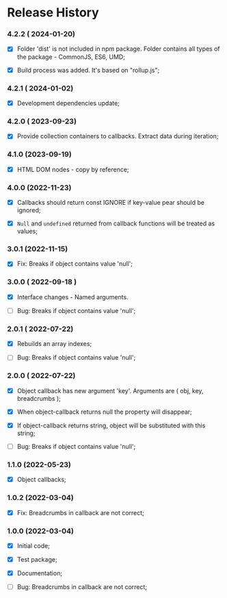 # Release History



### 4.2.2 ( 2024-01-20)
- [x] Folder 'dist' is not included in npm package. Folder contains all types of the package - CommonJS, ES6, UMD;
- [x] Build process was added. It's based on "rollup.js";


### 4.2.1 ( 2024-01-02)
- [x] Development dependencies update;


### 4.2.0 ( 2023-09-23)
- [x] Provide collection containers to callbacks. Extract data during iteration;



### 4.1.0 (2023-09-19)
 - [x] HTML DOM nodes - copy by reference; 



### 4.0.0 (2022-11-23)
- [x] Callbacks should return const IGNORE if key-value pear should be ignored;
- [x] `Null` and `undefined` returned from callback functions will be treated as values;



### 3.0.1 (2022-11-15)
- [x] Fix: Breaks if object contains value 'null';



### 3.0.0 ( 2022-09-18 )
- [x] Interface changes - Named arguments.
- [ ] Bug: Breaks if object contains value 'null';



### 2.0.1 ( 2022-07-22)
- [x] Rebuilds an array indexes;
- [ ] Bug: Breaks if object contains value 'null';



### 2.0.0 ( 2022-07-22)
- [x] Object callback has new argument 'key'. Arguments are ( obj, key, breadcrumbs );
- [x] When object-callback returns null the property will disappear;
- [x] If object-callback returns string, object will be substituted with this string;
- [ ] Bug: Breaks if object contains value 'null';



### 1.1.0 (2022-05-23)
- [x] Object callbacks;



### 1.0.2 (2022-03-04)
- [x] Fix: Breadcrumbs in callback are not correct;

### 1.0.0 (2022-03-04)
 - [x] Initial code;
 - [x] Test package;
 - [x] Documentation;
 - [ ] Bug: Breadcrumbs in callback are not correct;


